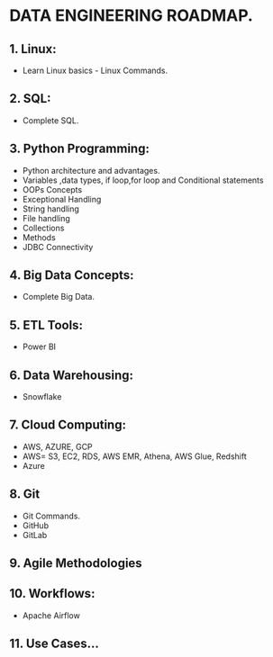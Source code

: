 # DATA ENGINEERING ROADMAP.

## 1. Linux:

- Learn Linux basics - Linux Commands.

## 2. SQL:

- Complete SQL.

## 3. Python Programming:

- Python architecture and advantages.
- Variables ,data types, if loop,for loop and Conditional statements 
- OOPs Concepts 
- Exceptional Handling 
- String handling 
- File handling 
- Collections
- Methods
- JDBC Connectivity 

## 4. Big Data Concepts:

- Complete Big Data.

## 5. ETL Tools:

- Power BI

## 6. Data Warehousing:

- Snowflake 

## 7. Cloud Computing:

- AWS, AZURE, GCP
- AWS= S3, EC2, RDS, AWS EMR, Athena, AWS Glue, Redshift
- Azure

## 8. Git

- Git Commands.
- GitHub 
- GitLab

## 9. Agile Methodologies

## 10. Workflows:

- Apache Airflow

## 11. Use Cases...
